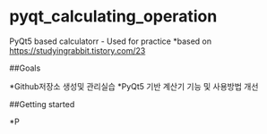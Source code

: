 # pyqt_calculating_operation

PyQt5 based calculatorr - Used for practice
*based on https://studyingrabbit.tistory.com/23

##Goals

*Github저장소 생성및 관리실습
*PyQt5 기반 계산기 기능 및 사용방법 개선

##Getting started

*P
